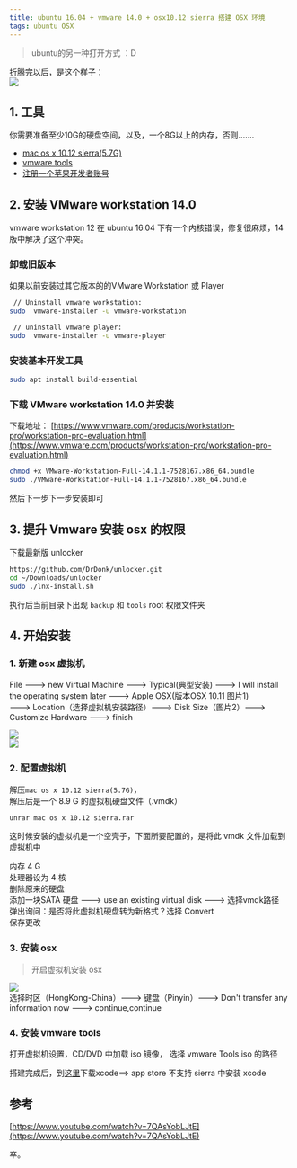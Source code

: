 ```yaml
---
title: ubuntu 16.04 + vmware 14.0 + osx10.12 sierra 搭建 OSX 环境
tags: ubuntu OSX
---
```


> ubuntu的另一种打开方式 ：D 

<!--more-->
折腾完以后，是这个样子：  
![](/assets/img/blog/2018/2018-03-24-osxInUbuntu.png)  

## 1. 工具  

你需要准备至少10G的硬盘空间，以及，一个8G以上的内存，否则.......  
- [mac os x 10.12 sierra(5.7G)](https://drive.google.com/drive/folders/0B2BGAPbTu7vhM1M1THdhX01Jejg)
- [vmware tools](https://drive.google.com/file/d/0B2BGAPbTu7vhT3UxbER4UjNMZXc/view)
- [注册一个苹果开发者账号](https://idmsa.apple.com/IDMSWebAuth/login?appIdKey=891bd3417a7776362562d2197f89480a8547b108fd934911bcbea0110d07f757&path=%2Faccount%2F&rv=1)

## 2. 安装 VMware workstation 14.0
vmware workstation 12 在 ubuntu 16.04 下有一个内核错误，修复很麻烦，14 版中解决了这个冲突。

### 卸载旧版本
如果以前安装过其它版本的的VMware Workstation 或 Player  

```bash
 // Uninstall vmware workstation: 
sudo  vmware-installer -u vmware-workstation

 // uninstall vmware player: 
sudo  vmware-installer -u vmware-player
```

### 安装基本开发工具
```bash
sudo apt install build-essential
```

### 下载 VMware workstation 14.0 并安装

下载地址： [https://www.vmware.com/products/workstation-pro/workstation-pro-evaluation.html](https://www.vmware.com/products/workstation-pro/workstation-pro-evaluation.html)  

```bash
chmod +x VMware-Workstation-Full-14.1.1-7528167.x86_64.bundle
sudo ./VMware-Workstation-Full-14.1.1-7528167.x86_64.bundle
```
然后下一步下一步安装即可

## 3. 提升 Vmware 安装 osx 的权限
下载最新版 unlocker  

```bash
https://github.com/DrDonk/unlocker.git
cd ~/Downloads/unlocker
sudo ./lnx-install.sh 
```
执行后当前目录下出现 `backup` 和 `tools` root 权限文件夹  

## 4. 开始安装
### 1. 新建 osx 虚拟机
File ---> new Virtual Machine ---> Typical(典型安装) ---> I will install the operating system later ---> Apple OSX(版本OSX 10.11 图片1)  
 ---> Location（选择虚拟机安装路径）---> Disk Size（图片2）--->  Customize Hardware ---> finish  

![](/assets/img/blog/2018/2018-03-24-os1.png)  
![](/assets/img/blog/2018/2018-03-24-osx2.png)  

### 2. 配置虚拟机

解压`mac os x 10.12 sierra(5.7G)`，  
解压后是一个 8.9 G 的虚拟机硬盘文件（.vmdk）  
```bash
unrar mac os x 10.12 sierra.rar
```  

这时候安装的虚拟机是一个空壳子，下面所要配置的，是将此 vmdk 文件加载到虚拟机中  

内存 4 G  
处理器设为 4 核  
删除原来的硬盘  
添加一块SATA 硬盘 ---> use an existing virtual disk ---> 选择vmdk路径   
弹出询问：是否将此虚拟机硬盘转为新格式？选择 Convert  
保存更改  

### 3. 安装 osx
> 开启虚拟机安装 osx

![](/assets/img/blog/2018/2018-03-24-os3.png)  
选择时区（HongKong-China）---> 键盘（Pinyin）---> Don't transfer any information now ---> continue,continue  

### 4. 安装 vmware tools
打开虚拟机设置，CD/DVD 中加载 iso 镜像， 选择 vmware Tools.iso 的路径  

搭建完成后，到[这里](https://developer.apple.com/download/more/)下载xcode==> app store 不支持 sierra 中安装 xcode
## 参考
[https://www.youtube.com/watch?v=7QAsYobLJtE](https://www.youtube.com/watch?v=7QAsYobLJtE)  

卒。
